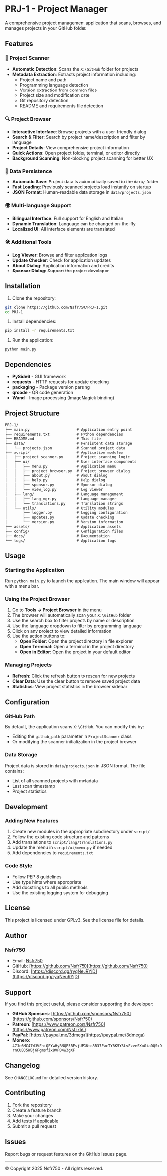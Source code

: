 # PRJ-1 - Project Manager

A comprehensive project management application that scans, browses, and manages projects in your GitHub folder.

## Features

### 📁 Project Scanner

- **Automatic Detection**: Scans the `X:\GitHub` folder for projects
- **Metadata Extraction**: Extracts project information including:
  - Project name and path
  - Programming language detection
  - Version extraction from common files
  - Project size and modification date
  - Git repository detection
  - README and requirements file detection

### 🔍 Project Browser

- **Interactive Interface**: Browse projects with a user-friendly dialog
- **Search & Filter**: Search by project name/description and filter by language
- **Project Details**: View comprehensive project information
- **Quick Actions**: Open project folder, terminal, or editor directly
- **Background Scanning**: Non-blocking project scanning for better UX

### 💾 Data Persistence

- **Automatic Save**: Project data is automatically saved to the `data/` folder
- **Fast Loading**: Previously scanned projects load instantly on startup
- **JSON Format**: Human-readable data storage in `data/projects.json`

### 🌍 Multi-language Support

- **Bilingual Interface**: Full support for English and Italian
- **Dynamic Translation**: Language can be changed on-the-fly
- **Localized UI**: All interface elements are translated

### 🛠️ Additional Tools

- **Log Viewer**: Browse and filter application logs
- **Update Checker**: Check for application updates
- **About Dialog**: Application information and credits
- **Sponsor Dialog**: Support the project developer

## Installation

1. Clone the repository:

```bash
git clone https://github.com/Nsfr750/PRJ-1.git
cd PRJ-1
```

1. Install dependencies:

```bash
pip install -r requirements.txt
```

1. Run the application:

```bash
python main.py
```

## Dependencies

- **PySide6** - GUI framework
- **requests** - HTTP requests for update checking
- **packaging** - Package version parsing
- **qrcode** - QR code generation
- **Wand** - Image processing (ImageMagick binding)

## Project Structure

```markdown
PRJ-1/
├── main.py                     # Application entry point
├── requirements.txt            # Python dependencies
├── README.md                   # This file
├── data/                       # Persistent data storage
│   └── projects.json           # Scanned project data
├── script/                     # Application modules
│   ├── project_scanner.py      # Project scanning logic
│   ├── ui/                     # User interface components
│   │   ├── menu.py             # Application menu
│   │   ├── project_browser.py  # Project browser dialog
│   │   ├── about.py            # About dialog
│   │   ├── help.py             # Help dialog
│   │   ├── sponsor.py          # Sponsor dialog
│   │   └── view_log.py         # Log viewer
│   ├── lang/                   # Language management
│   │   ├── lang_mgr.py         # Language manager
│   │   └── translations.py     # Translation strings
│   └── utils/                  # Utility modules
│       ├── logger.py           # Logging configuration
│       ├── updates.py          # Update checking
│       └── version.py          # Version information
├── assets/                     # Application assets
├── config/                     # Configuration files
├── docs/                       # Documentation
└── logs/                       # Application logs
```

## Usage

### Starting the Application

Run `python main.py` to launch the application. The main window will appear with a menu bar.

### Using the Project Browser

1. Go to **Tools → Project Browser** in the menu
2. The browser will automatically scan your `X:\GitHub` folder
3. Use the search box to filter projects by name or description
4. Use the language dropdown to filter by programming language
5. Click on any project to view detailed information
6. Use the action buttons to:
   - **Open Folder**: Open the project directory in file explorer
   - **Open Terminal**: Open a terminal in the project directory
   - **Open in Editor**: Open the project in your default editor

### Managing Projects

- **Refresh**: Click the refresh button to rescan for new projects
- **Clear Data**: Use the clear button to remove saved project data
- **Statistics**: View project statistics in the browser sidebar

## Configuration

### GitHub Path

By default, the application scans `X:\GitHub`. You can modify this by:

- Editing the `github_path` parameter in `ProjectScanner` class
- Or modifying the scanner initialization in the project browser

### Data Storage

Project data is stored in `data/projects.json` in JSON format. The file contains:

- List of all scanned projects with metadata
- Last scan timestamp
- Project statistics

## Development

### Adding New Features

1. Create new modules in the appropriate subdirectory under `script/`
2. Follow the existing code structure and patterns
3. Add translations to `script/lang/translations.py`
4. Update the menu in `script/ui/menu.py` if needed
5. Add dependencies to `requirements.txt`

### Code Style

- Follow PEP 8 guidelines
- Use type hints where appropriate
- Add docstrings to all public methods
- Use the existing logging system for debugging

## License

This project is licensed under GPLv3. See the license file for details.

## Author

### Nsfr750

- Email: [Nsfr750](mailto:nsfr750@yandex.com)
- GitHub: [https://github.com/Nsfr750](https://github.com/Nsfr750)
- Discord: [https://discord.gg/ryqNeuRYjD](https://discord.gg/ryqNeuRYjD)

## Support

If you find this project useful, please consider supporting the developer:

- **GitHub Sponsors**: [https://github.com/sponsors/Nsfr750](https://github.com/sponsors/Nsfr750)
- **Patreon**: [https://www.patreon.com/Nsfr750](https://www.patreon.com/Nsfr750)
- **PayPal**: [https://paypal.me/3dmega](https://paypal.me/3dmega)
- **Monero**: `47Jc6MC47WJVFhiQFYwHyBNQP5BEsjUPG6tc8R37FwcTY8K5Y3LvFzveSXoGiaDQSxDrnCUBJ5WBj6Fgmsfix8VPD4w3gXF`

## Changelog

See `CHANGELOG.md` for detailed version history.

## Contributing

1. Fork the repository
2. Create a feature branch
3. Make your changes
4. Add tests if applicable
5. Submit a pull request

## Issues

Report bugs or request features on the GitHub Issues page.

---

© Copyright 2025 Nsfr750 - All rights reserved.
